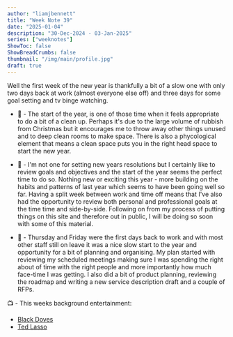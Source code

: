 ```yaml
---
author: "liamjbennett"
title: "Week Note 39"
date: "2025-01-04"
description: "30-Dec-2024 - 03-Jan-2025"
series: ["weeknotes"]
ShowToc: false
ShowBreadCrumbs: false
thumbnail: "/img/main/profile.jpg"
draft: true
---
```


Well the first week of the new year is thankfully a bit of a slow one with only two days back at work (almost everyone else off) and three days for some goal setting and tv binge watching.

* 🧹 - The start of the year, is one of those time when it feels appropriate to do a bit of a clean up. Perhaps it's due to the large volume of rubbish from Christmas but it encourages me to throw away other things unused and to deep clean rooms to make space. There is also a phycological element that means a clean space puts you in the right head space to start the new year.

* 🎯 - I'm not one for setting new years resolutions but I certainly like to review goals and objectives and the start of the year seems the perfect time to do so. Nothing new or exciting this year - more building on the habits and patterns of last year which seems to have been going well so far. Having a split week between work and time off means that I've also had the opportunity to review both personal and professional goals at the time time and side-by-side. Following on from my process of putting things on this site and therefore out in public, I will be doing so soon with some of this material.

* 🏢 - Thursday and Friday were the first days back to work and with most other staff still on leave it was a nice slow start to the year and opportunity for a bit of planning and organising. My plan started with reviewing my scheduled meetings making sure I was spending the right about of time with the right people and more importantly how much face-time I was getting. I also did a bit of product planning, reviewing the roadmap and writing a new service description draft and a couple of RFPs.


📺 - This weeks background entertainment:
* [Black Doves](https://www.netflix.com/gb/title/81682935)
* [Ted Lasso](https://tv.apple.com/gb/show/ted-lasso/)